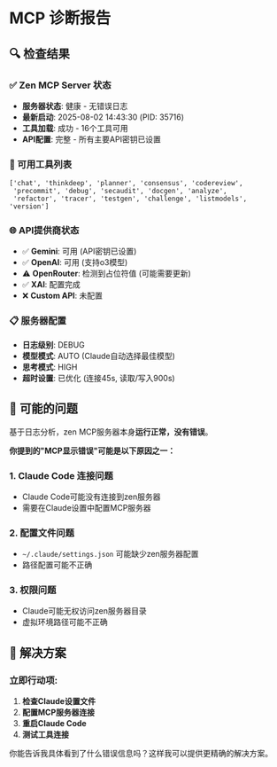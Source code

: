 # MCP 诊断报告

## 🔍 检查结果

### ✅ Zen MCP Server 状态
- **服务器状态**: 健康 - 无错误日志
- **最新启动**: 2025-08-02 14:43:30 (PID: 35716)
- **工具加载**: 成功 - 16个工具可用
- **API配置**: 完整 - 所有主要API密钥已设置

### 🔧 可用工具列表
```
['chat', 'thinkdeep', 'planner', 'consensus', 'codereview', 
 'precommit', 'debug', 'secaudit', 'docgen', 'analyze', 
 'refactor', 'tracer', 'testgen', 'challenge', 'listmodels', 'version']
```

### 🌐 API提供商状态
- ✅ **Gemini**: 可用 (API密钥已设置)
- ✅ **OpenAI**: 可用 (支持o3模型)
- ⚠️ **OpenRouter**: 检测到占位符值 (可能需要更新)
- ✅ **XAI**: 配置完成
- ❌ **Custom API**: 未配置

### 📋 服务器配置
- **日志级别**: DEBUG
- **模型模式**: AUTO (Claude自动选择最佳模型)
- **思考模式**: HIGH
- **超时设置**: 已优化 (连接45s, 读取/写入900s)

## 🚨 可能的问题

基于日志分析，zen MCP服务器本身**运行正常，没有错误**。

**你提到的"MCP显示错误"可能是以下原因之一：**

### 1. Claude Code 连接问题
- Claude Code可能没有连接到zen服务器
- 需要在Claude设置中配置MCP服务器

### 2. 配置文件问题
- `~/.claude/settings.json` 可能缺少zen服务器配置
- 路径配置可能不正确

### 3. 权限问题
- Claude可能无权访问zen服务器目录
- 虚拟环境路径可能不正确

## 🔧 解决方案

### 立即行动项:
1. **检查Claude设置文件**
2. **配置MCP服务器连接**
3. **重启Claude Code**
4. **测试工具连接**

你能告诉我具体看到了什么错误信息吗？这样我可以提供更精确的解决方案。